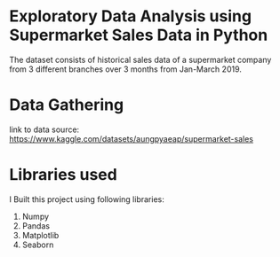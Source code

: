 # Exploratory Data Analysis using Supermarket Sales Data in Python
The dataset consists of historical sales data of a supermarket company from 3 different branches over 3 months from Jan-March 2019. 

# Data Gathering
link to data source: https://www.kaggle.com/datasets/aungpyaeap/supermarket-sales

# Libraries used
I Built this project using following libraries:
1. Numpy 
2. Pandas
3. Matplotlib
4. Seaborn
